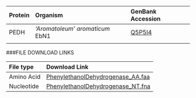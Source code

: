  Protein | Organism | GenBank Accession |
 :--- | :--- | :--- |
| PEDH | *‘Aromatoleum’ aromaticum* EbN1 | [Q5P5I4](http://www.ncbi.nlm.nih.gov/protein/Q5P5I4) |
| []() | | |

###FILE DOWNLOAD LINKS

 File type | Download Link |
 :--- | :---------- | 
| Amino Acid | [PhenylethanolDehydrogenase_AA.faa](amino_acid/PhenylethanolDehydrogenase_AA.faa) |
| Nucleotide | [PhenylethanolDehydrogenase_NT.fna](nucleotide/PhenylethanolDehydrogenase_NT.fna) |
